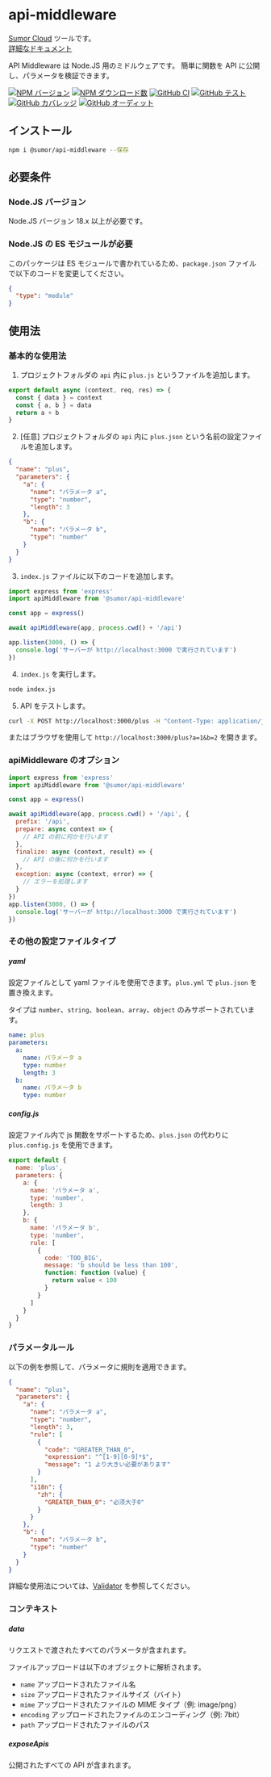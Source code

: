 # api-middleware

[Sumor Cloud](https://sumor.cloud) ツールです。  
[詳細なドキュメント](https://sumor.cloud/api-middleware)

API Middleware は Node.JS 用のミドルウェアです。
簡単に関数を API に公開し、パラメータを検証できます。

[![NPM バージョン](https://img.shields.io/npm/v/@sumor/api-middleware?logo=npm&label=NPM)](https://www.npmjs.com/package/@sumor/api-middleware)
[![NPM ダウンロード数](https://img.shields.io/npm/dw/@sumor/api-middleware?logo=npm&label=ダウンロード数)](https://www.npmjs.com/package/@sumor/api-middleware)
[![GitHub CI](https://img.shields.io/github/actions/workflow/status/sumor-cloud/api-middleware/ci.yml?logo=github&label=CI)](https://github.com/sumor-cloud/api-middleware/actions/workflows/ci.yml)
[![GitHub テスト](https://img.shields.io/github/actions/workflow/status/sumor-cloud/api-middleware/ut.yml?logo=github&label=テスト)](https://github.com/sumor-cloud/api-middleware/actions/workflows/ut.yml)
[![GitHub カバレッジ](https://img.shields.io/github/actions/workflow/status/sumor-cloud/api-middleware/coverage.yml?logo=github&label=カバレッジ)](https://github.com/sumor-cloud/api-middleware/actions/workflows/coverage.yml)
[![GitHub オーディット](https://img.shields.io/github/actions/workflow/status/sumor-cloud/api-middleware/audit.yml?logo=github&label=オーディット)](https://github.com/sumor-cloud/api-middleware/actions/workflows/audit.yml)

## インストール

```bash
npm i @sumor/api-middleware --保存
```

## 必要条件

### Node.JS バージョン

Node.JS バージョン 18.x 以上が必要です。

### Node.JS の ES モジュールが必要

このパッケージは ES モジュールで書かれているため、`package.json` ファイルで以下のコードを変更してください。

```json
{
  "type": "module"
}
```

## 使用法

### 基本的な使用法

1. プロジェクトフォルダの `api` 内に `plus.js` というファイルを追加します。

```js
export default async (context, req, res) => {
  const { data } = context
  const { a, b } = data
  return a + b
}
```

2. [任意] プロジェクトフォルダの `api` 内に `plus.json` という名前の設定ファイルを追加します。

```json
{
  "name": "plus",
  "parameters": {
    "a": {
      "name": "パラメータ a",
      "type": "number",
      "length": 3
    },
    "b": {
      "name": "パラメータ b",
      "type": "number"
    }
  }
}
```

3. `index.js` ファイルに以下のコードを追加します。

```javascript
import express from 'express'
import apiMiddleware from '@sumor/api-middleware'

const app = express()

await apiMiddleware(app, process.cwd() + '/api')

app.listen(3000, () => {
  console.log('サーバーが http://localhost:3000 で実行されています')
})
```

4. `index.js` を実行します。

```bash
node index.js
```

5. API をテストします。

```bash
curl -X POST http://localhost:3000/plus -H "Content-Type: application/json" -d '{"a": 1, "b": 2}'
```

またはブラウザを使用して `http://localhost:3000/plus?a=1&b=2` を開きます。

### apiMiddleware のオプション

```javascript
import express from 'express'
import apiMiddleware from '@sumor/api-middleware'

const app = express()

await apiMiddleware(app, process.cwd() + '/api', {
  prefix: '/api',
  prepare: async context => {
    // API の前に何かを行います
  },
  finalize: async (context, result) => {
    // API の後に何かを行います
  },
  exception: async (context, error) => {
    // エラーを処理します
  }
})
app.listen(3000, () => {
  console.log('サーバーが http://localhost:3000 で実行されています')
})
```

### その他の設定ファイルタイプ

##### yaml

設定ファイルとして yaml ファイルを使用できます。`plus.yml` で `plus.json` を置き換えます。

タイプは `number`、`string`、`boolean`、`array`、`object` のみサポートされています。

```yaml
name: plus
parameters:
  a:
    name: パラメータ a
    type: number
    length: 3
  b:
    name: パラメータ b
    type: number
```

##### config.js

設定ファイル内で js 関数をサポートするため、`plus.json` の代わりに `plus.config.js` を使用できます。

```javascript
export default {
  name: 'plus',
  parameters: {
    a: {
      name: 'パラメータ a',
      type: 'number',
      length: 3
    },
    b: {
      name: 'パラメータ b',
      type: 'number',
      rule: [
        {
          code: 'TOO_BIG',
          message: 'b should be less than 100',
          function: function (value) {
            return value < 100
          }
        }
      ]
    }
  }
}
```

### パラメータルール

以下の例を参照して、パラメータに規則を適用できます。

```json
{
  "name": "plus",
  "parameters": {
    "a": {
      "name": "パラメータ a",
      "type": "number",
      "length": 3,
      "rule": [
        {
          "code": "GREATER_THAN_0",
          "expression": "^[1-9][0-9]*$",
          "message": "1 より大きい必要があります"
        }
      ],
      "i18n": {
        "zh": {
          "GREATER_THAN_0": "必须大于0"
        }
      }
    },
    "b": {
      "name": "パラメータ b",
      "type": "number"
    }
  }
}
```

詳細な使用法については、[Validator](https://sumor.cloud/validator/) を参照してください。

### コンテキスト

##### data

リクエストで渡されたすべてのパラメータが含まれます。

ファイルアップロードは以下のオブジェクトに解析されます。

- `name` アップロードされたファイル名
- `size` アップロードされたファイルサイズ（バイト）
- `mime` アップロードされたファイルの MIME タイプ（例: image/png）
- `encoding` アップロードされたファイルのエンコーディング（例: 7bit）
- `path` アップロードされたファイルのパス

##### exposeApis

公開されたすべての API が含まれます。
